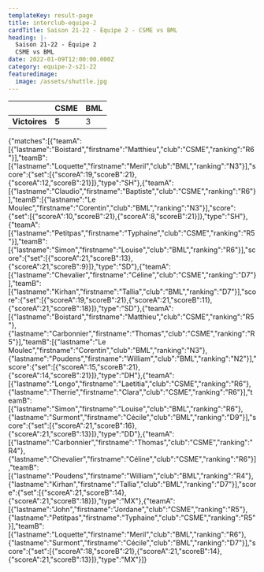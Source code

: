 ```yaml
---
templateKey: result-page
title: interclub-equipe-2
cardTitle: Saison 21-22 - Équipe 2 - CSME vs BML
heading: |-
  Saison 21-22 - Équipe 2
  CSME vs BML
date: 2022-01-09T12:00:00.000Z
category: equipe-2-s21-22
featuredimage:
  image: /assets/shuttle.jpg
---
```

|               | CSME   | BML |
| ------------- | ----- | --- |
| **Victoires** | **5** | 3   |

<scoreboard>{"matches":[{"teamA":[{"lastname":"Boistard","firstname":"Matthieu","club":"CSME","ranking":"R6"}],"teamB":[{"lastname":"Loquette","firstname":"Meril","club":"BML","ranking":"N3"}],"score":{"set":[{"scoreA":19,"scoreB":21},{"scoreA":12,"scoreB":21}]},"type":"SH"},{"teamA":[{"lastname":"Claudio","firstname":"Baptiste","club":"CSME","ranking":"R6"}],"teamB":[{"lastname":"Le Moulec","firstname":"Corentin","club":"BML","ranking":"N3"}],"score":{"set":[{"scoreA":10,"scoreB":21},{"scoreA":8,"scoreB":21}]},"type":"SH"},{"teamA":[{"lastname":"Petitpas","firstname":"Typhaine","club":"CSME","ranking":"R5"}],"teamB":[{"lastname":"Simon","firstname":"Louise","club":"BML","ranking":"R6"}],"score":{"set":[{"scoreA":21,"scoreB":13},{"scoreA":21,"scoreB":9}]},"type":"SD"},{"teamA":[{"lastname":"Chevalier","firstname":"Céline","club":"CSME","ranking":"D7"}],"teamB":[{"lastname":"Kirhan","firstname":"Tallia","club":"BML","ranking":"D7"}],"score":{"set":[{"scoreA":19,"scoreB":21},{"scoreA":21,"scoreB":11},{"scoreA":21,"scoreB":18}]},"type":"SD"},{"teamA":[{"lastname":"Boistard","firstname":"Matthieu","club":"CSME","ranking":"R5"},{"lastname":"Carbonnier","firstname":"Thomas","club":"CSME","ranking":"R5"}],"teamB":[{"lastname":"Le Moulec","firstname":"Corentin","club":"BML","ranking":"N3"},{"lastname":"Poudens","firstname":"William","club":"BML","ranking":"N2"}],"score":{"set":[{"scoreA":15,"scoreB":21},{"scoreA":14,"scoreB":21}]},"type":"DH"},{"teamA":[{"lastname":"Longo","firstname":"Laetitia","club":"CSME","ranking":"R6"},{"lastname":"Therrie","firstname":"Clara","club":"CSME","ranking":"R6"}],"teamB":[{"lastname":"Simon","firstname":"Louise","club":"BML","ranking":"R6"},{"lastname":"Surmont","firstname":"Cécile","club":"BML","ranking":"D9"}],"score":{"set":[{"scoreA":21,"scoreB":16},{"scoreA":21,"scoreB":13}]},"type":"DD"},{"teamA":[{"lastname":"Carbonnier","firstname":"Thomas","club":"CSME","ranking":"R4"},{"lastname":"Chevalier","firstname":"Céline","club":"CSME","ranking":"R6"}],"teamB":[{"lastname":"Poudens","firstname":"William","club":"BML","ranking":"R4"},{"lastname":"Kirhan","firstname":"Tallia","club":"BML","ranking":"D7"}],"score":{"set":[{"scoreA":21,"scoreB":14},{"scoreA":21,"scoreB":18}]},"type":"MX"},{"teamA":[{"lastname":"John","firstname":"Jordane","club":"CSME","ranking":"R5"},{"lastname":"Petitpas","firstname":"Typhaine","club":"CSME","ranking":"R5"}],"teamB":[{"lastname":"Loquette","firstname":"Meril","club":"BML","ranking":"R6"},{"lastname":"Surmont","firstname":"Cécile","club":"BML","ranking":"D7"}],"score":{"set":[{"scoreA":18,"scoreB":21},{"scoreA":21,"scoreB":14},{"scoreA":21,"scoreB":13}]},"type":"MX"}]}</scoreboard>